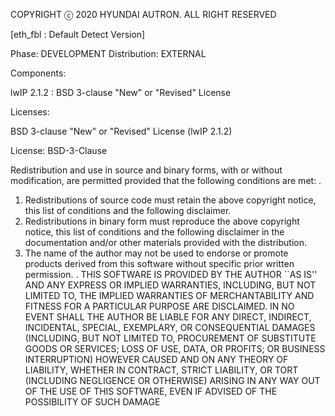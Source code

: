 COPYRIGHT ⓒ 2020 HYUNDAI AUTRON. ALL RIGHT RESERVED

[eth_fbl : Default Detect Version]

Phase: DEVELOPMENT
Distribution: EXTERNAL

Components: 

lwIP 2.1.2 : BSD 3-clause "New" or "Revised" License

Licenses: 

BSD 3-clause "New" or "Revised" License
(lwIP 2.1.2)

License: BSD-3-Clause

Redistribution and use in source and binary forms, with or without modification,
 are permitted provided that the following conditions are met:
 .
 1. Redistributions of source code must retain the above copyright notice,
    this list of conditions and the following disclaimer.
 2. Redistributions in binary form must reproduce the above copyright notice,
    this list of conditions and the following disclaimer in the documentation
    and/or other materials provided with the distribution.
 3. The name of the author may not be used to endorse or promote products
    derived from this software without specific prior written permission.
 .
 THIS SOFTWARE IS PROVIDED BY THE AUTHOR ``AS IS'' AND ANY EXPRESS OR IMPLIED
 WARRANTIES, INCLUDING, BUT NOT LIMITED TO, THE IMPLIED WARRANTIES OF
 MERCHANTABILITY AND FITNESS FOR A PARTICULAR PURPOSE ARE DISCLAIMED. IN NO EVENT
 SHALL THE AUTHOR BE LIABLE FOR ANY DIRECT, INDIRECT, INCIDENTAL, SPECIAL,
 EXEMPLARY, OR CONSEQUENTIAL DAMAGES (INCLUDING, BUT NOT LIMITED TO, PROCUREMENT
 OF SUBSTITUTE GOODS OR SERVICES; LOSS OF USE, DATA, OR PROFITS; OR BUSINESS
 INTERRUPTION) HOWEVER CAUSED AND ON ANY THEORY OF LIABILITY, WHETHER IN
 CONTRACT, STRICT LIABILITY, OR TORT (INCLUDING NEGLIGENCE OR OTHERWISE) ARISING
 IN ANY WAY OUT OF THE USE OF THIS SOFTWARE, EVEN IF ADVISED OF THE POSSIBILITY
 OF SUCH DAMAGE

